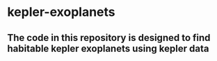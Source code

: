 # kepler-exoplanets
## The code in this repository  is designed to find habitable kepler exoplanets using kepler data
